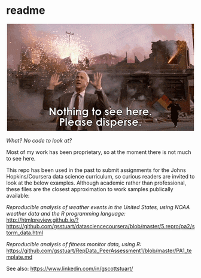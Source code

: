 # readme

<p align="center">
  <img src='nothing.gif'/>
</p>

_What?  No code to look at?_

Most of my work has been proprietary, so at the moment there is not much to see here.

This repo has been used in the past to submit assignments for the Johns Hopkins/Coursera data science curriculum, so curious readers are invited to look at the below examples.  Although academic rather than professional, these files are the closest approximation to work samples publically available:

*Reproducible analysis of weather events in the United States, using NOAA weather data and the R programming language:*
http://htmlpreview.github.io/?https://github.com/gsstuart/datasciencecoursera/blob/master/5.repro/pa2/storm_data.html

*Reproducible analysis of fitness monitor data, using R:*
https://github.com/gsstuart/RepData_PeerAssessment1/blob/master/PA1_template.md


See also:
https://www.linkedin.com/in/gscottstuart/
